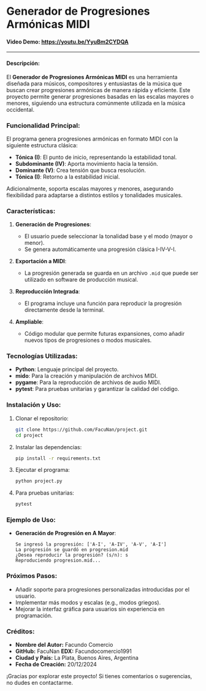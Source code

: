 # Generador de Progresiones Armónicas MIDI

#### Video Demo: https://youtu.be/YyuBm2CYDQA

---

#### Descripción:

El **Generador de Progresiones Armónicas MIDI** es una herramienta diseñada para músicos, compositores y entusiastas de la música que buscan crear progresiones armónicas de manera rápida y eficiente. Este proyecto permite generar progresiones basadas en las escalas mayores o menores, siguiendo una estructura comúnmente utilizada en la música occidental.

### Funcionalidad Principal:

El programa genera progresiones armónicas en formato MIDI con la siguiente estructura clásica:
- **Tónica (I)**: El punto de inicio, representando la estabilidad tonal.
- **Subdominante (IV)**: Aporta movimiento hacia la tensión.
- **Dominante (V)**: Crea tensión que busca resolución.
- **Tónica (I)**: Retorno a la estabilidad inicial.

Adicionalmente, soporta escalas mayores y menores, asegurando flexibilidad para adaptarse a distintos estilos y tonalidades musicales.

### Características:

1. **Generación de Progresiones**:
   - El usuario puede seleccionar la tonalidad base y el modo (mayor o menor).
   - Se genera automáticamente una progresión clásica I-IV-V-I.

2. **Exportación a MIDI**:
   - La progresión generada se guarda en un archivo `.mid` que puede ser utilizado en software de producción musical.

3. **Reproducción Integrada**:
   - El programa incluye una función para reproducir la progresión directamente desde la terminal.

4. **Ampliable**:
   - Código modular que permite futuras expansiones, como añadir nuevos tipos de progresiones o modos musicales.

### Tecnologías Utilizadas:

- **Python**: Lenguaje principal del proyecto.
- **mido**: Para la creación y manipulación de archivos MIDI.
- **pygame**: Para la reproducción de archivos de audio MIDI.
- **pytest**: Para pruebas unitarias y garantizar la calidad del código.

### Instalación y Uso:

1. Clonar el repositorio:
   ```bash
   git clone https://github.com/FacuNan/project.git
   cd project
   ```

2. Instalar las dependencias:
   ```bash
   pip install -r requirements.txt
   ```

3. Ejecutar el programa:
   ```bash
   python project.py
   ```

4. Para pruebas unitarias:
   ```bash
   pytest
   ```

### Ejemplo de Uso:

- **Generación de Progresión en A Mayor**:
   ```
   Se ingresó la progresión: ['A-I', 'A-IV', 'A-V', 'A-I']
   La progresión se guardó en progresion.mid
   ¿Desea reproducir la progresión? (s/n): s
   Reproduciendo progresion.mid...
   ```

### Próximos Pasos:

- Añadir soporte para progresiones personalizadas introducidas por el usuario.
- Implementar más modos y escalas (e.g., modos griegos).
- Mejorar la interfaz gráfica para usuarios sin experiencia en programación.

### Créditos:

- **Nombre del Autor:** Facundo Comercio
- **GitHub:** FacuNan
  **EDX:** Facundocomercio1991
- **Ciudad y País:** La Plata, Buenos Aires, Argentina
- **Fecha de Creación:** 20/12/2024

¡Gracias por explorar este proyecto! Si tienes comentarios o sugerencias, no dudes en contactarme.







